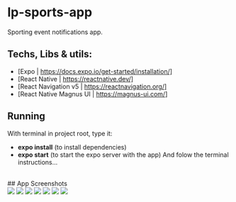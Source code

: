 # lp-sports-app

Sporting event notifications app.

## Techs, Libs & utils:
- [Expo | https://docs.expo.io/get-started/installation/]
- [React Native | https://reactnative.dev/]
- [React Navigation v5 | https://reactnavigation.org/]
- [React Native Magnus UI | https://magnus-ui.com/]

## Running
With terminal in project root, type it:
- <b>expo install</b> (to install dependencies)
- <b>expo start</b> (to start the expo server with the app)
And folow the terminal instructions...
<br>
## App Screenshots

<div style="width: 100%">
   <img src="https://github.com/EdsonPaulo/lp-sports-app/blob/main/screenshots/LadingScreen.png" /> 
   <img src="https://github.com/EdsonPaulo/lp-sports-app/blob/main/screenshots/LoginScreen.png" /> 
   <img src="https://github.com/EdsonPaulo/lp-sports-app/blob/main/screenshots/RegisterScreen.png" /> 
   <img src="https://github.com/EdsonPaulo/lp-sports-app/blob/main/screenshots/SportSelection.png" /> 
   <img src="https://github.com/EdsonPaulo/lp-sports-app/blob/main/screenshots/HomeScreen.png"  /> 
   <img src="https://github.com/EdsonPaulo/lp-sports-app/blob/main/screenshots/ProfileScreen.png"  /> 
   <img src="https://github.com/EdsonPaulo/lp-sports-app/blob/main/screenshots/notification_subscription.png" /> 
</div>
